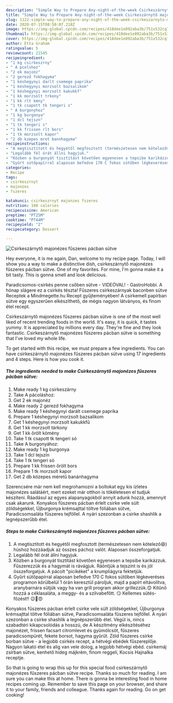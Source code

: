 ```yaml
---
description: "Simple Way to Prepare Any-night-of-the-week Csirkeszárnytő majonézes fűszeres pácban sütve"
title: "Simple Way to Prepare Any-night-of-the-week Csirkeszárnytő majonézes fűszeres pácban sütve"
slug: 1122-simple-way-to-prepare-any-night-of-the-week-csirkeszarnyto-majonezes-fuszeres-pacban-sutve
date: 2020-07-15T08:50:07.218Z
image: https://img-global.cpcdn.com/recipes/418dee1e892aba3b/751x532cq70/csirkeszarnyto-majonezes-fuszeres-pacban-sutve-recept-foto.jpg
thumbnail: https://img-global.cpcdn.com/recipes/418dee1e892aba3b/751x532cq70/csirkeszarnyto-majonezes-fuszeres-pacban-sutve-recept-foto.jpg
cover: https://img-global.cpcdn.com/recipes/418dee1e892aba3b/751x532cq70/csirkeszarnyto-majonezes-fuszeres-pacban-sutve-recept-foto.jpg
author: Etta Graham
ratingvalue: 5
reviewcount: 21545
recipeingredient:
- "1 kg csirkeszrny"
- " A pcolshoz"
- "2 ek majonz"
- "2 gerezd fokhagyma"
- "1 késhegynyi darlt csemege paprika"
- "1 késhegynyi morzsolt bazsalikom"
- "1 késhegynyi morzsolt kakukkf"
- "1 kk morzsolt trkony"
- "1 kk rlt kmny"
- "1 tk csapott tk tengeri s"
- " A burgonyhoz"
- "1 kg burgonya"
- "1 dcl tejszn"
- "1 tk tengeri s"
- "1 kk frissen rlt bors"
- "1 tk morzsolt kapor"
- "2 db kzepes mret bannhagyma"
recipeinstructions:
- "A megtisztított és hegyétől megfosztott (természetesen nem kötelező😄) húshoz hozzáadjuk az összes páchoz valót. Alaposan összeforgatjuk."
- "Legalább fél órát állni hagyjuk."
- "Közben a burgonyát tisztítást követően egyenesen a tepsibe karikázzuk. Fűszerezzük és a hagymát is rávágjuk. Ráöntjük a tejszínt is és jól összeforgatjuk. A pácolt &#34;picikéket&#34; a krumpliágyra fektetjük."
- "Gyűrt sütőpapírral alaposan befedve 170 C fokos sütőben légkeveréses programon körülbelül 1 órán keresztül pároljuk, majd a papírt eltávolítva, aranybarnára sütjük vagy ha van grill program akkor grillezzük.😊 Kitűnő hozzá a céklasaláta, a meggy- és a szilvabefőtt. 😏 Kellemes sütés-főzést!! 😉🤗😍"
categories:
- Recipe
tags:
- csirkeszrnyt
- majonzes
- fszeres

katakunci: csirkeszrnyt majonzes fszeres 
nutrition: 160 calories
recipecuisine: American
preptime: "PT25M"
cooktime: "PT44M"
recipeyield: "2"
recipecategory: Dessert

---
```



![Csirkeszárnytő majonézes fűszeres pácban sütve](https://img-global.cpcdn.com/recipes/418dee1e892aba3b/751x532cq70/csirkeszarnyto-majonezes-fuszeres-pacban-sutve-recept-foto.jpg)

Hey everyone, it is me again, Dan, welcome to my recipe page. Today, I will show you a way to make a distinctive dish, csirkeszárnytő majonézes fűszeres pácban sütve. One of my favorites. For mine, I'm gonna make it a bit tasty. This is gonna smell and look delicious.

Paradicsomos-csirkés penne csőben sütve - VIDEÓVAL! - GastroHobbi. A hónap slágere ez a csirkés tészta! Fűszeres csirkeszárnyak baconben sütve Receptek a Mindmegette.hu Recept gyűjteményében! A csirkemell papírban sütve egy egyszerűen elkészíthető, de mégis nagyon látványos, és finom étel recept.

Csirkeszárnytő majonézes fűszeres pácban sütve is one of the most well liked of recent trending foods in the world. It's easy, it is quick, it tastes yummy. It is appreciated by millions every day. They're fine and they look fantastic. Csirkeszárnytő majonézes fűszeres pácban sütve is something that I've loved my whole life.


To get started with this recipe, we must prepare a few ingredients. You can have csirkeszárnytő majonézes fűszeres pácban sütve using 17 ingredients and 4 steps. Here is how you cook it.

<!--inarticleads1-->

##### The ingredients needed to make Csirkeszárnytő majonézes fűszeres pácban sütve:

1. Make ready 1 kg csirkeszárny
1. Take  A pácoláshoz:
1. Get 2 ek majonéz
1. Make ready 2 gerezd fokhagyma
1. Make ready 1 késhegynyi darált csemege paprika
1. Prepare 1 késhegynyi morzsolt bazsalikom
1. Get 1 késhegynyi morzsolt kakukkfű
1. Get 1 kk morzsolt tárkony
1. Get 1 kk őrölt kömény
1. Take 1 tk csapott tk tengeri só
1. Take  A burgonyához:
1. Make ready 1 kg burgonya
1. Take 1 dcl tejszín
1. Take 1 tk tengeri só
1. Prepare 1 kk frissen őrölt bors
1. Prepare 1 tk morzsolt kapor
1. Get 2 db közepes méretű banánhagyma


Szerencsére már nem kell megrohamozni a boltokat egy kis ízletes majonézes salátáért, mert ezeket már otthon is tökéletesen el tudjuk készíteni. Ráadásul az egyes alapanyagokból annyit adunk hozzá, amennyit csak akarunk. Konyakos fűszeres pácban érlelt csirke vele sült zöldségekkel, Újburgonya krémsajttal töltve fóliában sütve, Paradicsomsaláta fűszeres tejföllel. A nyári szezonban a csirke shashlik a legnépszerűbb étel. 

<!--inarticleads2-->

##### Steps to make Csirkeszárnytő majonézes fűszeres pácban sütve:

1. A megtisztított és hegyétől megfosztott (természetesen nem kötelező😄) húshoz hozzáadjuk az összes páchoz valót. Alaposan összeforgatjuk.
1. Legalább fél órát állni hagyjuk.
1. Közben a burgonyát tisztítást követően egyenesen a tepsibe karikázzuk. Fűszerezzük és a hagymát is rávágjuk. Ráöntjük a tejszínt is és jól összeforgatjuk. A pácolt &#34;picikéket&#34; a krumpliágyra fektetjük.
1. Gyűrt sütőpapírral alaposan befedve 170 C fokos sütőben légkeveréses programon körülbelül 1 órán keresztül pároljuk, majd a papírt eltávolítva, aranybarnára sütjük vagy ha van grill program akkor grillezzük.😊 Kitűnő hozzá a céklasaláta, a meggy- és a szilvabefőtt. 😏 Kellemes sütés-főzést!! 😉🤗😍


Konyakos fűszeres pácban érlelt csirke vele sült zöldségekkel, Újburgonya krémsajttal töltve fóliában sütve, Paradicsomsaláta fűszeres tejföllel. A nyári szezonban a csirke shashlik a legnépszerűbb étel. Végül is, nincs szabadtéri kikapcsolódás a hosszú, de A készítmény elkészítéséhez majonézet, frissen facsart citromlevet és gyümölcsöt, fűszeres paradicsompürét, fekete borsot, hagyma gyűrűt. Zöld fűszeres csirke borban sütve - a legjobb csirkés recept, a hétvégi ebédek fűszereplője. Nagyon lakató étel és alig van vele dolog, a legjobb hétvégi ebéd. csirkemáj zsírban sütve, kenhető hideg májkrém, finom reggeli, Kocsis Hajnalka receptje. 

So that is going to wrap this up for this special food csirkeszárnytő majonézes fűszeres pácban sütve recipe. Thanks so much for reading. I am sure you can make this at home. There is gonna be interesting food in home recipes coming up. Remember to save this page on your browser, and share it to your family, friends and colleague. Thanks again for reading. Go on get cooking!
